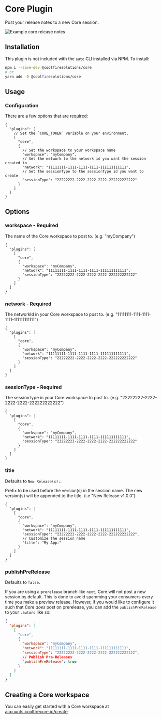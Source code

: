 # Core Plugin

Post your release notes to a new Core session.

![Example core release notes]()

## Installation

This plugin is not included with the `auto` CLI installed via NPM. To install:

```bash
npm i --save-dev @coolfiresolutions/core
# or
yarn add -D @coolfiresolutions/core
```

## Usage

### Configuration

There are a few options that are required:

```jsonc
{
  "plugins": [
    // Set the `CORE_TOKEN` variable on your environment.
    [
      "core",
      {
        // Set the workspace to your workspace name
        "workspace": "myCompany",
        // Set the network to the network id you want the session created in
        "network": "11111111-1111-1111-1111-111111111111",
        // Set the sessionType to the sessionType id you want to create
        "sessionType": "22222222-2222-2222-2222-222222222222"
      }
    ]
  ]
}
```

## Options

### workspace - **Required**

The name of the Core workspace to post to. (e.g. "myCompany")

```jsonc
{
  "plugins": [
    [
      "core",
      {
        "workspace": "myCompany",
        "network": "11111111-1111-1111-1111-111111111111",
        "sessionType": "22222222-2222-2222-2222-222222222222"
      }
    ]
  ]
}
```

### network - **Required**

The networkId in your Core workspace to post to. (e.g. "11111111-1111-1111-1111-111111111111")

```jsonc
{
  "plugins": [
    [
      "core",
      {
        "workspace": "myCompany",
        "network": "11111111-1111-1111-1111-111111111111",
        "sessionType": "22222222-2222-2222-2222-222222222222"
      }
    ]
  ]
}
```

### sessionType - **Required**

The sessionType in your Core workspace to post to. (e.g. "22222222-2222-2222-2222-222222222222")

```jsonc
{
  "plugins": [
    [
      "core",
      {
        "workspace": "myCompany",
        "network": "11111111-1111-1111-1111-111111111111",
        "sessionType": "22222222-2222-2222-2222-222222222222"
      }
    ]
  ]
}
```

### title

Defaults to `New Release(s):`.

Prefix to be used before the version(s) in the session name. The new version(s) will be appended to the title. (i.e "New Release v1.0.0")

```jsonc
{
  "plugins": [
    [
      "core",
      {
        "workspace": "myCompany",
        "network": "11111111-1111-1111-1111-111111111111",
        "sessionType": "22222222-2222-2222-2222-222222222222",
        // Customize the session name
        "title": "My App:"
      }
    ]
  ]
}
```

### publishPreRelease

Defaults to `false`.

If you are using a `prerelease` branch like `next`, Core will not post a new session by default.
This is done to avoid spamming your consumers every time you make a preview release.
However, if you would like to configure it such that Core _does_ post on prerelease, you can add the `publishPreRelease` to your `.autorc` like so:

```json
{
  "plugins": [
    [
      "core",
      {
        "workspace": "myCompany",
        "network": "11111111-1111-1111-1111-111111111111",
        "sessionType": "22222222-2222-2222-2222-222222222222",
        // Publish Pre-Releases
        "publishPreRelease": true
      }
    ]
  ]
}
```

## Creating a Core workspace

You can easily get started with a Core workspace at [accounts.coolfirecore.io/create](https://accounts.coolfirecore.io/create)
